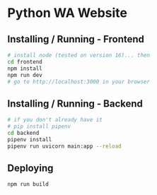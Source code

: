 # Python WA Website

## Installing / Running - Frontend

``` sh
# install node (tested on version 16)... then
cd frontend
npm install
npm run dev
# go to http://localhost:3000 in your browser
```

## Installing / Running - Backend

``` sh
# if you don't already have it
# pip install pipenv
cd backend
pipenv install
pipenv run uvicorn main:app --reload
```

## Deploying

``` sh
npm run build
```
